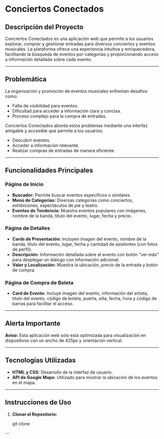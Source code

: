 # Conciertos Conectados

## Descripción del Proyecto

Conciertos Conectados es una aplicación web que permite a los usuarios explorar, comprar y gestionar entradas para diversos conciertos y eventos musicales. La plataforma ofrece una experiencia intuitiva y enriquecedora, facilitando la búsqueda de eventos por categorías y proporcionando acceso a información detallada sobre cada evento.

---

## Problemática

La organización y promoción de eventos musicales enfrentan desafíos como:

- Falta de visibilidad para eventos.
- Dificultad para acceder a información clara y concisa.
- Proceso complejo para la compra de entradas.

Conciertos Conectados aborda estos problemas mediante una interfaz amigable y accesible que permite a los usuarios:

- Descubrir eventos.
- Acceder a información relevante.
- Realizar compras de entradas de manera eficiente.

---

## Funcionalidades Principales

### Página de Inicio

- **Buscador:** Permite buscar eventos específicos o similares.
- **Menú de Categorías:** Diversas categorías como conciertos, exhibiciones, espectáculos de pie y teatro.
- **Eventos de Tendencia:** Muestra eventos populares con imágenes, nombre de la banda, título del evento, lugar, fecha y precio.


### Página de Detalles

- **Cards de Presentación:** Incluyen imagen del evento, nombre de la banda, título del evento, lugar, fecha y cantidad de asistentes (con fotos de perfil).
- **Descripción:** Información detallada sobre el evento con botón "ver más" para desplegar un diálogo con información adicional.
- **Valor y Localización:** Muestra la ubicación, precio de la entrada y botón de compra.

### Página de Compra de Boleta

- **Card de Evento:** Incluye imagen del evento, información del artista, título del evento, código de boleta, puerta, silla, fecha, hora y código de barras para facilitar el acceso.

---

## Alerta Importante

**Aviso:** Esta aplicación web solo está optimizada para visualización en dispositivos con un ancho de 425px y orientación vertical.

---

## Tecnologías Utilizadas

- **HTML y CSS:** Desarrollo de la interfaz de usuario.
- **API de Google Maps:** Utilizado para mostrar la ubicación de los eventos en el mapa.

---

## Instrucciones de Uso

1. **Clonar el Repositorio:**

   git clone <URL-del-repositorio>

--